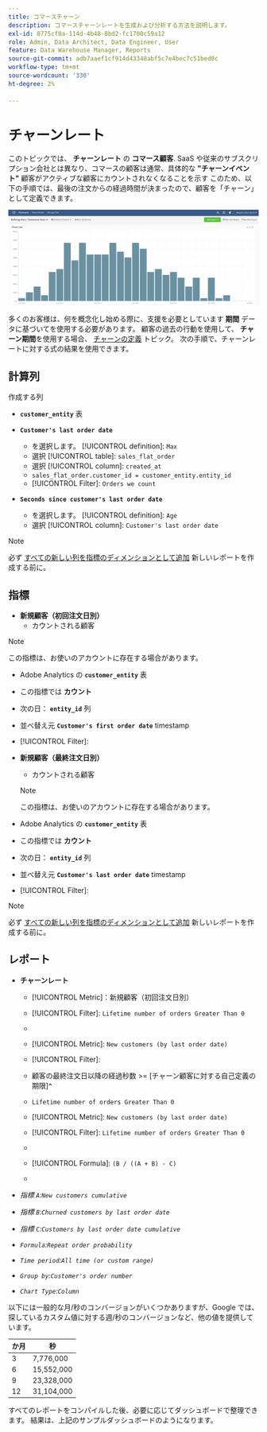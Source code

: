 ```yaml
---
title: コマースチャーン
description: コマースチャーンレートを生成および分析する方法を説明します。
exl-id: 8775cf0a-114d-4b48-8bd2-fc1700c59a12
role: Admin, Data Architect, Data Engineer, User
feature: Data Warehouse Manager, Reports
source-git-commit: adb7aaef1cf914d43348abf5c7e4bec7c51bed0c
workflow-type: tm+mt
source-wordcount: '330'
ht-degree: 2%

---
```


# チャーンレート

このトピックでは、 **チャーンレート** の **コマース顧客**. SaaS や従来のサブスクリプション会社とは異なり、コマースの顧客は通常、具体的な **&quot;チャーンイベント&quot;** 顧客がアクティブな顧客にカウントされなくなることを示す このため、以下の手順では、最後の注文からの経過時間が決まったので、顧客を「チャーン」として定義できます。

![](../../assets/Churn_rate_image.png)

多くのお客様は、何を概念化し始める際に、支援を必要としています **期間** データに基づいてを使用する必要があります。 顧客の過去の行動を使用して、 **チャーン期間**&#x200B;を使用する場合、 [チャーンの定義](../analysis/define-cust-churn.md) トピック。 次の手順で、チャーンレートに対する式の結果を使用できます。

## 計算列

作成する列

* **`customer_entity`** 表
* **`Customer's last order date`**
   * を選択します。 [!UICONTROL definition]: `Max`
   * 選択 [!UICONTROL table]: `sales_flat_order`
   * 選択 [!UICONTROL column]: `created_at`
   * `sales_flat_order.customer_id = customer_entity.entity_id`
   * [!UICONTROL Filter]: `Orders we count`

* **`Seconds since customer's last order date`**
   * を選択します。 [!UICONTROL definition]: `Age`
   * 選択 [!UICONTROL column]: `Customer's last order date`

>[!NOTE]
>
>必ず [すべての新しい列を指標のディメンションとして追加](../data-warehouse-mgr/manage-data-dimensions-metrics.md) 新しいレポートを作成する前に。

## 指標

* **新規顧客（初回注文日別）**
   * カウントされる顧客

>[!NOTE]
>
>この指標は、お使いのアカウントに存在する場合があります。

* Adobe Analytics の **`customer_entity`** 表
* この指標では **カウント**
* 次の日： **`entity_id`** 列
* 並べ替え元 **`Customer's first order date`** timestamp
* [!UICONTROL Filter]:

* **新規顧客（最終注文日別）**
   * カウントされる顧客

  >[!NOTE]
  >
  >この指標は、お使いのアカウントに存在する場合があります。

* Adobe Analytics の **`customer_entity`** 表
* この指標では **カウント**
* 次の日： **`entity_id`** 列
* 並べ替え元 **`Customer's last order date`** timestamp
* [!UICONTROL Filter]:

>[!NOTE]
>
>必ず [すべての新しい列を指標のディメンションとして追加](../data-warehouse-mgr/manage-data-dimensions-metrics.md) 新しいレポートを作成する前に。

## レポート

* **チャーンレート**
   * [!UICONTROL Metric]：新規顧客（初回注文日別）
   * [!UICONTROL Filter]: `Lifetime number of orders Greater Than 0`
   * 
     [!UICONTROL Perspective]: `Cumulative`
   * [!UICONTROL Metric]: `New customers (by last order date)`
   * [!UICONTROL Filter]:
   * 顧客の最終注文日以降の経過秒数 >= [チャーン顧客に対する自己定義の期限&#x200B;]**`^`**
   * `Lifetime number of orders Greater Than 0`

   * [!UICONTROL Metric]: `New customers (by last order date)`
   * [!UICONTROL Filter]: `Lifetime number of orders Greater Than 0`
   * 
     [!UICONTROL Perspective]: Cumulative
   * [!UICONTROL Formula]: `(B / ((A + B) - C)`
   * 
     [!UICONTROL Format]: Percentage

* *指標 `A`:`New customers cumulative`*
* *指標 `B`:`Churned customers by last order date`*
* *指標 `C`:`Customers by last order date cumulative`*
* *`Formula`:`Repeat order probability`*
* *`Time period`:`All time (or custom range)`*
* *`Group by`:`Customer's order number`*
* *`Chart Type`:`Column`*

以下には一般的な月/秒のコンバージョンがいくつかありますが、Google では、探しているカスタム値に対する週/秒のコンバージョンなど、他の値を提供しています。

| **か月** | **秒** |
|---|---|
| 3 | 7,776,000 |
| 6 | 15,552,000 |
| 9 | 23,328,000 |
| 12 | 31,104,000 |

すべてのレポートをコンパイルした後、必要に応じてダッシュボードで整理できます。 結果は、上記のサンプルダッシュボードのようになります。
